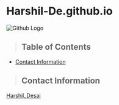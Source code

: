 # Harshil-De.github.io
![Github Logo](https://github.githubassets.com/images/modules/logos_page/Octocat.png "Github logo - markdown")

>## Table of Contents
* [Contact Information](#contact)


<a class="anchor" id="contact"></a>
>## Contact Information
[Harshil_Desai](www.linkedin.com/in/harshil-desai-bb616523)
